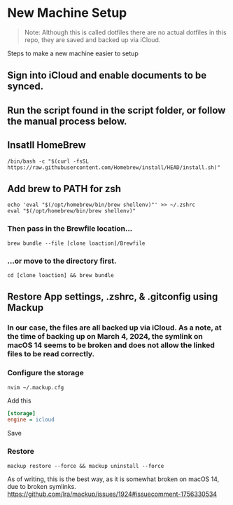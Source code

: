# New Machine Setup

> Note: Although this is called dotfiles there are no actual dotfiles in this repo, they are saved and backed up via iCloud.

Steps to make a new machine easier to setup

## Sign into iCloud and enable documents to be synced.

## Run the script found in the script folder, or follow the manual process below.

## Insatll HomeBrew

    /bin/bash -c "$(curl -fsSL https://raw.githubusercontent.com/Homebrew/install/HEAD/install.sh)"

## Add brew to PATH for zsh

```
echo 'eval "$(/opt/homebrew/bin/brew shellenv)"' >> ~/.zshrc
eval "$(/opt/homebrew/bin/brew shellenv)"
```

### Then pass in the Brewfile location...

```
brew bundle --file [clone loaction]/Brewfile
```

### ...or move to the directory first.

```
cd [clone loaction] && brew bundle
```

## Restore App settings, .zshrc, & .gitconfig using Mackup

### In our case, the files are all backed up via iCloud. As a note, at the time of backing up on March 4, 2024, the symlink on macOS 14 seems to be broken and does not allow the linked files to be read correctly.

### Configure the storage

```shell
nvim ~/.mackup.cfg
```

Add this

```ini
[storage]
engine = icloud
```

Save

### Restore

```
mackup restore --force && mackup uninstall --force
```

As of writing, this is the best way, as it is somewhat broken on macOS 14, due to broken symlinks.
https://github.com/lra/mackup/issues/1924#issuecomment-1756330534

